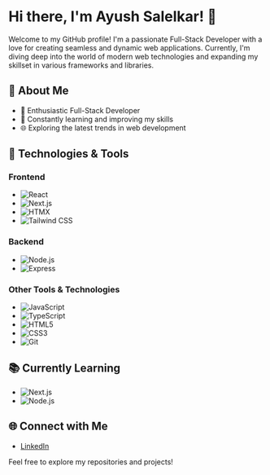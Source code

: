 # Hi there, I'm Ayush Salelkar! 👋

Welcome to my GitHub profile! I'm a passionate Full-Stack Developer with a love for creating seamless and dynamic web applications. Currently, I'm diving deep into the world of modern web technologies and expanding my skillset in various frameworks and libraries.

## 🚀 About Me

- 🌟 Enthusiastic Full-Stack Developer
- 🌱 Constantly learning and improving my skills
- 🌐 Exploring the latest trends in web development

## 🔧 Technologies & Tools
### Frontend
- ![React](https://img.shields.io/badge/-React-61DAFB?logo=react&logoColor=white&style=for-the-badge)
- ![Next.js](https://img.shields.io/badge/-Next.js-000000?logo=next.js&logoColor=white&style=for-the-badge)
- ![HTMX](https://img.shields.io/badge/-HTMX-EB2D2D?logo=html5&logoColor=white&style=for-the-badge)
- ![Tailwind CSS](https://img.shields.io/badge/-Tailwind%20CSS-38B2AC?logo=tailwind-css&logoColor=white&style=for-the-badge)

### Backend
- ![Node.js](https://img.shields.io/badge/-Node.js-339933?logo=node.js&logoColor=white&style=for-the-badge)
- ![Express](https://img.shields.io/badge/-Express-000000?logo=express&logoColor=white&style=for-the-badge)

### Other Tools & Technologies
- ![JavaScript](https://img.shields.io/badge/-JavaScript-F7DF1E?logo=javascript&logoColor=black&style=for-the-badge)
- ![TypeScript](https://img.shields.io/badge/-TypeScript-3178C6?logo=typescript&logoColor=white&style=for-the-badge)
- ![HTML5](https://img.shields.io/badge/-HTML5-E34F26?logo=html5&logoColor=white&style=for-the-badge)
- ![CSS3](https://img.shields.io/badge/-CSS3-1572B6?logo=css3&logoColor=white&style=for-the-badge)
- ![Git](https://img.shields.io/badge/-Git-F05032?logo=git&logoColor=white&style=for-the-badge)

## 📚 Currently Learning

- ![Next.js](https://img.shields.io/badge/-Next.js-000000?logo=next.js&logoColor=white&style=for-the-badge)
- ![Node.js](https://img.shields.io/badge/-Node.js-339933?logo=node.js&logoColor=white&style=for-the-badge)


## 🌐 Connect with Me

- [LinkedIn](https://www.linkedin.com/in/salelkarayush/)


Feel free to explore my repositories and projects!
